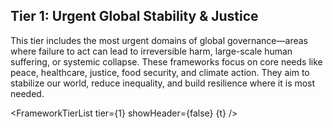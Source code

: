 <script>
  import FrameworkTierList from '$lib/components/FrameworkTierList.svelte';
  export let t;
</script>

## Tier 1: Urgent Global Stability & Justice

This tier includes the most urgent domains of global governance—areas where failure to act can lead to irreversible harm, large-scale human suffering, or systemic collapse. These frameworks focus on core needs like peace, healthcare, justice, food security, and climate action. They aim to stabilize our world, reduce inequality, and build resilience where it is most needed.

<FrameworkTierList tier={1} showHeader={false} {t} />
